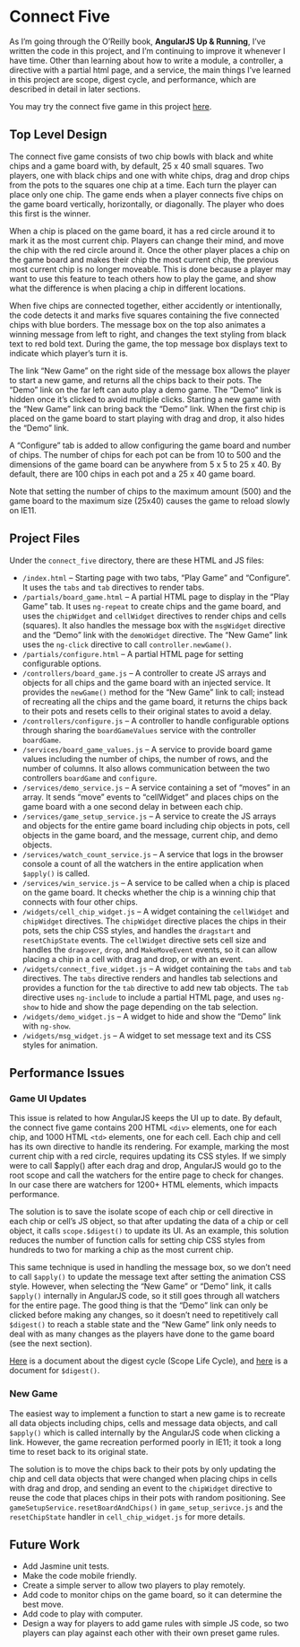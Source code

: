 # Connect Five 

As I’m going through the O’Reilly book, **AngularJS Up & Running**, I’ve written the code in this project, and I’m continuing to improve it whenever I have time. Other than learning about how to write a module, a controller, a directive with a partial html page, and a service, the main things I’ve learned in this project are scope, digest cycle, and performance, which are described in detail in later sections. 

You may try the connect five game in this project [here](http://gregjenkins.github.io/connect-five).

## Top Level Design  

The connect five game consists of two chip bowls with black and white chips and a game board with, by default, 25 x 40 small squares. Two players, one with black chips and one with white chips, drag and drop chips from the pots to the squares one chip at a time. Each turn the player can place only one chip. The game ends when a player connects five chips on the game board vertically, horizontally, or diagonally. The player who does this first is the winner.

When a chip is placed on the game board, it has a red circle around it to mark it as the most current chip. Players can change their mind, and move the chip with the red circle around it. Once the other player places a chip on the game board and makes their chip the most current chip, the previous most current chip is no longer moveable. This is done because a player may want to use this feature to teach others how to play the game, and show what the difference is when placing a chip in different locations. 

When five chips are connected together, either accidently or intentionally, the code detects it and marks five squares containing the five connected chips with blue borders. The message box on the top also animates a winning message from left to right, and changes the text styling from black text to red bold text. During the game, the top message box displays text to indicate which player’s turn it is. 

The link “New Game” on the right side of the message box allows the player to start a new game, and returns all the chips back to their pots. The “Demo” link on the far left can auto play a demo game. The “Demo” link is hidden once it’s clicked to avoid multiple clicks. Starting a new game with the “New Game” link can bring back the “Demo” link. When the first chip is placed on the game board to start playing with drag and drop, it also hides the “Demo” link. 

A “Configure” tab is added to allow configuring the game board and number of chips. The number of chips for each pot can be from 10 to 500 and the dimensions of the game board can be anywhere from 5 x 5 to 25 x 40. By default, there are 100 chips in each pot and a 25 x 40 game board. 

Note that setting the number of chips to the maximum amount (500) and the game board to the maximum size (25x40) causes the game to reload slowly on IE11.  

## Project Files

Under the `connect_five` directory, there are these HTML and JS files:

- `/index.html` – Starting page with two tabs, “Play Game” and “Configure”. It uses the `tabs` and `tab` directives to render tabs. 
- `/partials/board_game.html` – A partial HTML page to display in the “Play Game” tab. It uses `ng-repeat` to create chips and the game board, and uses the `chipWidget` and `cellWidget` directives to render chips and cells (squares). It also handles the message box with the `msgWidget` directive and the “Demo” link with the `demoWidget` directive. The “New Game” link uses the `ng-click` directive to call `controller.newGame()`. 
- `/partials/configure.html` – A partial HTML page for setting configurable options.  
- `/controllers/board_game.js` – A controller to create JS arrays and objects for all chips and the game board with an injected service. It provides the `newGame()` method for the “New Game” link to call; instead of recreating all the chips and the game board, it returns the chips back to their pots and resets cells to their original states to avoid a delay.
- `/controllers/configure.js` – A controller to handle configurable options through sharing the `boardGameValues` service with the controller `boardGame`.   
- `/services/board_game_values.js` – A service to provide board game values including the number of chips, the number of rows, and the number of columns. It also allows communication between the two controllers `boardGame` and `configure`.
- `/services/demo_service.js` – A service containing a set of “moves” in an array.  It sends “move” events to “cellWidget” and places chips on the game board with a one second delay in between each chip.     
- `/services/game_setup_service.js` – A service to create the JS arrays and objects for the entire game board including chip objects in pots, cell objects in the game board, and the message, current chip, and demo objects. 
- `/services/watch_count_service.js` – A service that logs in the browser console a count of all the watchers in the entire application when `$apply()` is called.
- `/services/win_service.js` – A service to be called when a chip is placed on the game board. It checks whether the chip is a winning chip that connects with four other chips.
- `/widgets/cell_chip_widget.js` – A widget containing the `cellWidget` and `chipWidget` directives. The `chipWidget` directive places the chips in their pots, sets the chip CSS styles, and handles the `dragstart` and `resetChipState` events. The `cellWidget` directive sets cell size and handles the `dragover`, `drop`, and `MakeMoveEvent` events, so it can allow placing a chip in a cell with drag and drop, or with an event.   
- `/widgets/connect_five_widget.js` – A widget containing the `tabs` and `tab` directives. The `tabs` directive renders and handles tab selections and provides a function for the `tab` directive to add new tab objects. The `tab` directive uses `ng-include` to include a partial HTML page, and uses `ng-show` to hide and show the page depending on the tab selection.
- `/widgets/demo_widget.js` – A widget to hide and show the “Demo” link with `ng-show`. 
- `/widgets/msg_widget.js` – A widget to set message text and its CSS styles for animation.   

## Performance Issues 

### Game UI Updates   

This issue is related to how AngularJS keeps the UI up to date. By default, the connect five game contains 200 HTML `<div>` elements, one for each chip, and 1000 HTML `<td>` elements, one for each cell. Each chip and cell has its own directive to handle its rendering. For example, marking the most current chip with a red circle, requires updating its CSS styles. If we simply were to call $apply() after each drag and drop, AngularJS would go to the root scope and call the watchers for the entire page to check for changes. In our case there are watchers for 1200+ HTML elements, which impacts performance.

The solution is to save the isolate scope of each chip or cell directive in each chip or cell’s JS object, so that after updating the data of a chip or cell object, it calls `scope.$digest()` to update its UI. As an example, this solution reduces the number of function calls for setting chip CSS styles from hundreds to two for marking a chip as the most current chip.   

This same technique is used in handling the message box, so we don’t need to call `$apply()` to update the message text after setting the animation CSS style. However, when selecting the “New Game” or “Demo” link, it calls `$apply()` internally in AngularJS code, so it still goes through all watchers for the entire page. The good thing is that the “Demo” link can only be clicked before making any changes, so it doesn’t need to repetitively call `$digest()` to reach a stable state and the “New Game” link only needs to deal with as many changes as the players have done to the game board (see the next section). 

[Here](https://docs.angularjs.org/guide/scope) is a document about the digest cycle (Scope Life Cycle), and [here](https://docs.angularjs.org/api/ng/type/$rootScope.Scope#$digest) is a document for `$digest()`.

### New Game 

The easiest way to implement a function to start a new game is to recreate all data objects including chips, cells and message data objects, and call `$apply()` which is called internally by the AngularJS code when clicking a link. However, the game recreation performed poorly in IE11; it took a long time to reset back to its original state.

The solution is to move the chips back to their pots by only updating the chip and cell data objects that were changed when placing chips in cells with drag and drop, and sending an event to the `chipWidget` directive to reuse the code that places chips in their pots with random positioning. See `gameSetupService.resetBoardAndChips()` in `game_setup_serivce.js` and the `resetChipState` handler in `cell_chip_widget.js` for more details.     

## Future Work
- Add Jasmine unit tests. 
- Make the code mobile friendly.
- Create a simple server to allow two players to play remotely.
- Add code to monitor chips on the game board, so it can determine the best move. 
- Add code to play with computer. 
- Design a way for players to add game rules with simple JS code, so two players can play against each other with their own preset game rules.
